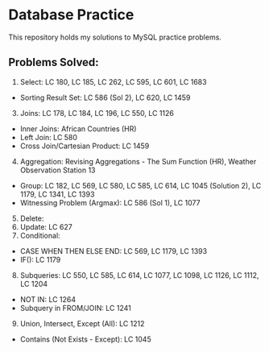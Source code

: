 # Database Practice
This repository holds my solutions to MySQL practice problems.
## Problems Solved:
1. Select: LC 180, LC 185, LC 262, LC 595, LC 601, LC 1683
  * Sorting Result Set: LC 586 (Sol 2), LC 620, LC 1459
3. Joins: LC 178, LC 184, LC 196, LC 550, LC 1126
  * Inner Joins: African Countries (HR)
  * Left Join: LC 580
  * Cross Join/Cartesian Product: LC 1459
4. Aggregation: Revising Aggregations - The Sum Function (HR), Weather Observation Station 13
  * Group: LC 182, LC 569, LC 580, LC 585, LC 614, LC 1045 (Solution 2), LC 1179, LC 1341, LC 1393
  * Witnessing Problem (Argmax): LC 586 (Sol 1), LC 1077
5. Delete:
6. Update: LC 627
7. Conditional:
  * CASE WHEN THEN ELSE END: LC 569, LC 1179, LC 1393
  * IF(): LC 1179
8. Subqueries: LC 550, LC 585, LC 614, LC 1077, LC 1098, LC 1126, LC 1112, LC 1204
  * NOT IN: LC 1264
  * Subquery in FROM/JOIN: LC 1241
9. Union, Intersect, Except (All): LC 1212
  * Contains (Not Exists - Except): LC 1045
